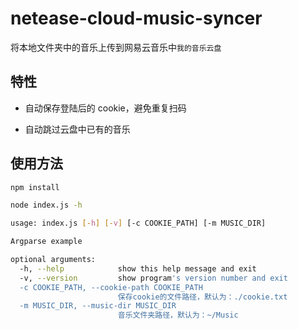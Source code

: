 # netease-cloud-music-syncer

将本地文件夹中的音乐上传到网易云音乐中`我的音乐云盘`

## 特性

- 自动保存登陆后的 cookie，避免重复扫码

* 自动跳过云盘中已有的音乐

## 使用方法

```sh
npm install

node index.js -h

usage: index.js [-h] [-v] [-c COOKIE_PATH] [-m MUSIC_DIR]

Argparse example

optional arguments:
  -h, --help            show this help message and exit
  -v, --version         show program's version number and exit
  -c COOKIE_PATH, --cookie-path COOKIE_PATH
                        保存cookie的文件路径，默认为：./cookie.txt
  -m MUSIC_DIR, --music-dir MUSIC_DIR
                        音乐文件夹路径，默认为：~/Music
```

